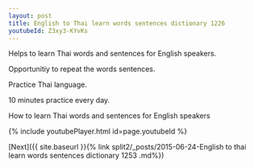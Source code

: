 ```yaml
---
layout: post
title: English to Thai learn words sentences dictionary 1226 
youtubeId: Z3xy3-KYvKs
---
```

 
 
Helps to learn Thai words and sentences for English speakers.

Opportunitiy to repeat the words sentences. 

Practice Thai language. 
 
10 minutes practice every day. 
 
How to learn Thai words and sentences for English speakers 
 
{% include youtubePlayer.html id=page.youtubeId %}
 
 
[Next]({{ site.baseurl }}{% link  split2/_posts/2015-06-24-English to thai learn words sentences dictionary 1253 .md%})
 
